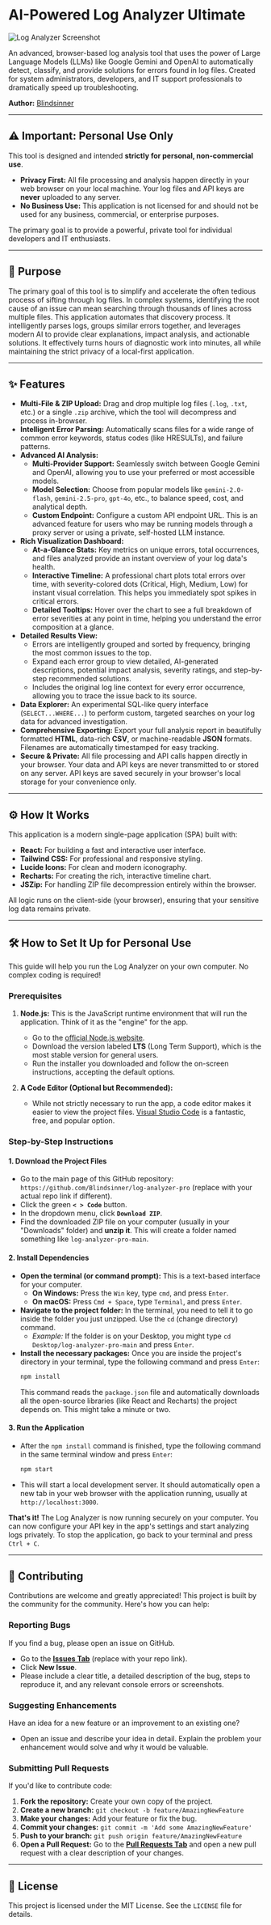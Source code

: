 # AI-Powered Log Analyzer Ultimate

![Log Analyzer Screenshot](https://placehold.co/800x400/1f2937/7dd3fc?text=Log+Analyzer+Ultimate)

An advanced, browser-based log analysis tool that uses the power of Large Language Models (LLMs) like Google Gemini and OpenAI to automatically detect, classify, and provide solutions for errors found in log files. Created for system administrators, developers, and IT support professionals to dramatically speed up troubleshooting.

**Author:** [Blindsinner](https://github.com/Blindsinner)

---

## ⚠️ Important: Personal Use Only

This tool is designed and intended **strictly for personal, non-commercial use**. 

* **Privacy First:** All file processing and analysis happen directly in your web browser on your local machine. Your log files and API keys are **never** uploaded to any server.
* **No Business Use:** This application is not licensed for and should not be used for any business, commercial, or enterprise purposes.

The primary goal is to provide a powerful, private tool for individual developers and IT enthusiasts.

---

## 🚀 Purpose

The primary goal of this tool is to simplify and accelerate the often tedious process of sifting through log files. In complex systems, identifying the root cause of an issue can mean searching through thousands of lines across multiple files. This application automates that discovery process. It intelligently parses logs, groups similar errors together, and leverages modern AI to provide clear explanations, impact analysis, and actionable solutions. It effectively turns hours of diagnostic work into minutes, all while maintaining the strict privacy of a local-first application.

---

## ✨ Features

* **Multi-File & ZIP Upload:** Drag and drop multiple log files (`.log`, `.txt`, etc.) or a single `.zip` archive, which the tool will decompress and process in-browser.
* **Intelligent Error Parsing:** Automatically scans files for a wide range of common error keywords, status codes (like HRESULTs), and failure patterns.
* **Advanced AI Analysis:**
    * **Multi-Provider Support:** Seamlessly switch between Google Gemini and OpenAI, allowing you to use your preferred or most accessible models.
    * **Model Selection:** Choose from popular models like `gemini-2.0-flash`, `gemini-2.5-pro`, `gpt-4o`, etc., to balance speed, cost, and analytical depth.
    * **Custom Endpoint:** Configure a custom API endpoint URL. This is an advanced feature for users who may be running models through a proxy server or using a private, self-hosted LLM instance.
* **Rich Visualization Dashboard:**
    * **At-a-Glance Stats:** Key metrics on unique errors, total occurrences, and files analyzed provide an instant overview of your log data's health.
    * **Interactive Timeline:** A professional chart plots total errors over time, with severity-colored dots (Critical, High, Medium, Low) for instant visual correlation. This helps you immediately spot spikes in critical errors.
    * **Detailed Tooltips:** Hover over the chart to see a full breakdown of error severities at any point in time, helping you understand the error composition at a glance.
* **Detailed Results View:**
    * Errors are intelligently grouped and sorted by frequency, bringing the most common issues to the top.
    * Expand each error group to view detailed, AI-generated descriptions, potential impact analysis, severity ratings, and step-by-step recommended solutions.
    * Includes the original log line context for every error occurrence, allowing you to trace the issue back to its source.
* **Data Explorer:** An experimental SQL-like query interface (`SELECT...WHERE...`) to perform custom, targeted searches on your log data for advanced investigation.
* **Comprehensive Exporting:** Export your full analysis report in beautifully formatted **HTML**, data-rich **CSV**, or machine-readable **JSON** formats. Filenames are automatically timestamped for easy tracking.
* **Secure & Private:** All file processing and API calls happen directly in your browser. Your data and API keys are never transmitted to or stored on any server. API keys are saved securely in your browser's local storage for your convenience only.

---

## ⚙️ How It Works

This application is a modern single-page application (SPA) built with:

* **React:** For building a fast and interactive user interface.
* **Tailwind CSS:** For professional and responsive styling.
* **Lucide Icons:** For clean and modern iconography.
* **Recharts:** For creating the rich, interactive timeline chart.
* **JSZip:** For handling ZIP file decompression entirely within the browser.

All logic runs on the client-side (your browser), ensuring that your sensitive log data remains private.

---

## 🛠️ How to Set It Up for Personal Use

This guide will help you run the Log Analyzer on your own computer. No complex coding is required!

### Prerequisites

1.  **Node.js:** This is the JavaScript runtime environment that will run the application. Think of it as the "engine" for the app.
    * Go to the [official Node.js website](https://nodejs.org/).
    * Download the version labeled **LTS** (Long Term Support), which is the most stable version for general users.
    * Run the installer you downloaded and follow the on-screen instructions, accepting the default options.

2.  **A Code Editor (Optional but Recommended):**
    * While not strictly necessary to run the app, a code editor makes it easier to view the project files. [Visual Studio Code](https://code.visualstudio.com/download) is a fantastic, free, and popular option.

### Step-by-Step Instructions

#### 1. Download the Project Files

* Go to the main page of this GitHub repository: `https://github.com/Blindsinner/log-analyzer-pro` (replace with your actual repo link if different).
* Click the green **`< > Code`** button.
* In the dropdown menu, click **`Download ZIP`**.
* Find the downloaded ZIP file on your computer (usually in your "Downloads" folder) and **unzip it**. This will create a folder named something like `log-analyzer-pro-main`.

#### 2. Install Dependencies

* **Open the terminal (or command prompt):** This is a text-based interface for your computer.
    * **On Windows:** Press the `Win` key, type `cmd`, and press `Enter`.
    * **On macOS:** Press `Cmd + Space`, type `Terminal`, and press `Enter`.
* **Navigate to the project folder:** In the terminal, you need to tell it to go inside the folder you just unzipped. Use the `cd` (change directory) command.
    * *Example:* If the folder is on your Desktop, you might type `cd Desktop/log-analyzer-pro-main` and press `Enter`.
* **Install the necessary packages:** Once you are inside the project's directory in your terminal, type the following command and press `Enter`:
    ```bash
    npm install
    ```
    This command reads the `package.json` file and automatically downloads all the open-source libraries (like React and Recharts) the project depends on. This might take a minute or two.

#### 3. Run the Application

* After the `npm install` command is finished, type the following command in the same terminal window and press `Enter`:
    ```bash
    npm start
    ```
* This will start a local development server. It should automatically open a new tab in your web browser with the application running, usually at `http://localhost:3000`.

**That's it!** The Log Analyzer is now running securely on your computer. You can now configure your API key in the app's settings and start analyzing logs privately. To stop the application, go back to your terminal and press `Ctrl + C`.

---

## 🤝 Contributing

Contributions are welcome and greatly appreciated! This project is built by the community for the community. Here's how you can help:

### Reporting Bugs

If you find a bug, please open an issue on GitHub.
* Go to the [**Issues Tab**](https://github.com/Blindsinner/log-analyzer-pro/issues) (replace with your repo link).
* Click **New Issue**.
* Please include a clear title, a detailed description of the bug, steps to reproduce it, and any relevant console errors or screenshots.

### Suggesting Enhancements

Have an idea for a new feature or an improvement to an existing one?
* Open an issue and describe your idea in detail. Explain the problem your enhancement would solve and why it would be valuable.

### Submitting Pull Requests

If you'd like to contribute code:
1.  **Fork the repository:** Create your own copy of the project.
2.  **Create a new branch:** `git checkout -b feature/AmazingNewFeature`
3.  **Make your changes:** Add your feature or fix the bug.
4.  **Commit your changes:** `git commit -m 'Add some AmazingNewFeature'`
5.  **Push to your branch:** `git push origin feature/AmazingNewFeature`
6.  **Open a Pull Request:** Go to the [**Pull Requests Tab**](https://github.com/Blindsinner/log-analyzer-pro/pulls) and open a new pull request with a clear description of your changes.

---

## 📜 License

This project is licensed under the MIT License. See the `LICENSE` file for details.
